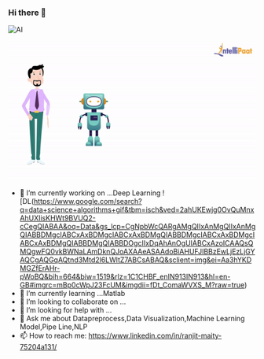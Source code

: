 ### Hi there 👋

![AI](https://github.com/RanjitM007/Images/blob/main/ezgif.com-gif-maker.gif?raw=true)

![ROBOT](https://github.com/RanjitM007/Images/blob/main/Human-teaching-robot.gif?raw=true)


- 🔭 I’m currently working on ...Deep Learning
![DL(https://www.google.com/search?q=data+science+algorithms+gif&tbm=isch&ved=2ahUKEwjg0OvQuMnxAhUXIisKHWt9BVUQ2-cCegQIABAA&oq=Data&gs_lcp=CgNpbWcQARgAMgQIIxAnMgQIIxAnMgQIABBDMgcIABCxAxBDMgcIABCxAxBDMgQIABBDMgcIABCxAxBDMgcIABCxAxBDMgQIABBDMgQIABBDOgcIIxDqAhAnOgUIABCxAzoICAAQsQMQgwFQ0vkBWNaLAmDknQJoAXAAeASAAdoBiAHUFJIBBzEwLjEzLjGYAQCgAQGqAQtnd3Mtd2l6LWltZ7ABCsABAQ&sclient=img&ei=Aa3hYKDMGZfErAHr-pWoBQ&bih=664&biw=1519&rlz=1C1CHBF_enIN913IN913&hl=en-GB#imgrc=mBp0cWpJ23FcUM&imgdii=fDt_ComaWVXS_M?raw=true)
- 🌱 I’m currently learning ...Matlab
- 👯 I’m looking to collaborate on ...
- 🤔 I’m looking for help with ...
- 💬 Ask me about Datapreprocess,Data Visualization,Machine Learning Model,Pipe Line,NLP
- 📫 How to reach me: https://www.linkedin.com/in/ranjit-maity-75204a131/
